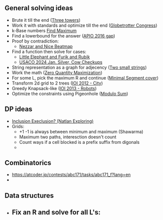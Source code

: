 ## General solving ideas

- Brute it till the end ([Three towers](https://szkopul.edu.pl/problemset/problem/Grfouq9u3g_TYktFXO2sNjCU/site/?key=statement))
- Work it with standards and optimize till the end ([Globetrotter Congress](https://szkopul.edu.pl/problemset/problem/bS_effBgQtuS7NXJA_dn7Ogm/site/?key=statement))
- k-Base numbers [Find Maximum](https://codeforces.com/gym/104077/problem/E)
- Find a lowerbound for the answer ([APIO 2016 gap](https://oj.uz/problem/view/APIO16_gap?locale=en))
- Proof by contradiction:
  - [Nezzar and Nice Beatmap](https://codeforces.com/contest/1477/problem/C)
- Find a function then solve for cases:
  - [Little Elephant and Furik and Rubik](https://codeforces.com/contest/204/problem/C)
  - [USACO 2024 Jan. Silver, Cow Checkups](https://usaco.org/index.php?page=viewproblem2&cpid=1470)
- String representation as a graph for adjecency ([Two small strings](https://codeforces.com/contest/1213/problem/E))
- Work the math ([Zero Quantity Maximization](https://codeforces.com/contest/1133/problem/D))
- For some L, pick the maximum R and continue ([Minimal Segment cover](https://codeforces.com/problemset/problem/1175/E))
- Transform 2d grid to 2 trees ([IOI 2012 - City](https://oj.uz/problem/view/IOI12_city))
- Greedy Knapsack-like ([IOI 2013 - Robots](https://oj.uz/problem/view/IOI13_robots))
- Optimize the constraints using Pigeonhole ([Modulo Sum](https://codeforces.com/contest/577/problem/B))

## DP ideas
- [Inclusion Execlusion? (Natlan Exploring)](https://codeforces.com/contest/2037/problem/G)
- Grids:
  - +1 -1 is always between minimum and maximum (Shawarma)
  - Maximum two paths, interesction doesn't count
  - Count ways if a cell blocked is a prefix suffix from digonals
  - 

## Combinatorics
- https://atcoder.jp/contests/abc171/tasks/abc171_f?lang=en
- 

## Data structures
- Fix an R and solve for all L's:
  - 

